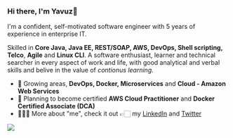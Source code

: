 ### Hi there, I'm **Yavuz**👋 

I'm a confident, self-motivated software engineer with 5 years of experience in enterprise IT.

Skilled in **Core Java, Java EE, REST/SOAP, AWS, DevOps, Shell scripting, Telco**, **Agile** and **Linux CLI**. A software enthusiast, learner and technical searcher in every aspect of work and life, with good analytical and verbal skills and belive in the value of *contionus learning*.

- 🐛 Growing areas, **DevOps, Docker, Microservices** and **Cloud - Amazon Web Services**
- 📜 Planning to become certified **AWS Cloud Practitioner** and **Docker Certified Associate (DCA)**
- 👨🏻‍💻 More about "me", check it out 👉🏻 my [LinkedIn](https://linkedin.com/in/yspolat) and [Twitter](https://twitter.com/yspolat)

![](https://github-readme-stats.vercel.app/api/top-langs/?username=yspolat&layout=compact)


<!--
**yspolat/yspolat** is a ✨ _special_ ✨ repository because its `README.md` (this file) appears on your GitHub profile.

Here are some ideas to get you started:

- 👯 I’m looking to collaborate on ...
- 🤔 I’m looking for help with ...
- 💬 Ask me about ...
- 😄 Pronouns: ...
- ⚡ Fun fact: ...
-->
